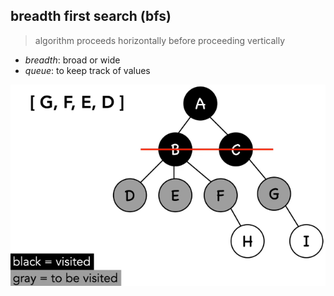 breadth first search (bfs)
---
> algorithm proceeds horizontally before proceeding vertically

- *breadth*: broad or wide
- *queue*: to keep track of values

![bfs](../imgs/bfs.png)